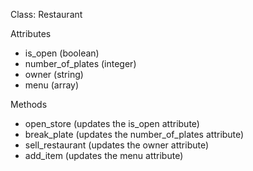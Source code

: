 Class: Restaurant

Attributes
- is_open (boolean)
- number_of_plates (integer)
- owner (string)
- menu (array)


Methods
- open_store (updates the is_open attribute)
- break_plate (updates the number_of_plates attribute)
- sell_restaurant (updates the owner attribute)
- add_item (updates the menu attribute)
